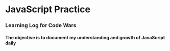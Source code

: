 # JavaScript Practice
### Learning Log for Code Wars
#### The objective is to document my understanding and growth of JavaScript daily
